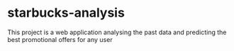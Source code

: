 # starbucks-analysis
This project is a web application analysing the past data and predicting the best promotional offers for any user

